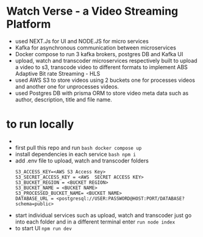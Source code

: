 # Watch Verse - a Video Streaming Platform 
- used NEXT.Js  for UI and NODE.JS for micro services
- Kafka for asynchronous communication between microservices
- Docker compose to run 3 kafka brokers, postgres DB and Kafka UI
- upload, watch and transcoder microservices respectively built to upload a video to s3, transcode video to different formats to implement ABS Adaptive Bit rate Streaming - HLS
- used AWS S3 to store videos using 2 buckets one for processes videos and another one for unprocesses videos.
- used Postgres DB with prisma ORM to store video meta data such as author, description, title and file name.


# to run locally
- 
- first pull this repo and  run ```bash docker compose up```
- install dependencies in each service ```bash npm i ```
- add .env file to upload, watch and transcoder folders
    ```
    S3_ACCESS_KEY=<AWS S3 Access Key>
    S3_SECRET_ACCESS_KEY = <AWS  SECRET ACCESS KEY>
    S3_BUCKET_REGION = <BUCKET REGION>
    S3_BUCKET_NAME = <BUCKET NAME>
    S3_PROCESSED_BUCKET_NAME= <BUCKET NAME>
    DATABASE_URL = <postgresql://USER:PASSWORD@HOST:PORT/DATABASE?schema=public> 
    ```
- start individual services such as upload, watch and transcoder just go into each folder and in a different terminal enter ```run node index ```
- to start UI ```npm run dev```